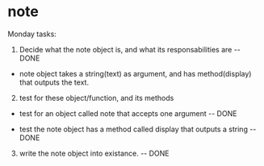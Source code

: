 # note

Monday tasks:


1. Decide what the note object is, and what its responsabilities are -- DONE 
* note object takes a string(text) as argument, and has  method(display) that outputs the text.

2. test for these object/function, and its methods 

* test for an object called note that accepts one argument -- DONE


* test the note object has a method called display that outputs a string -- DONE

3. write the note object into existance.  -- DONE
